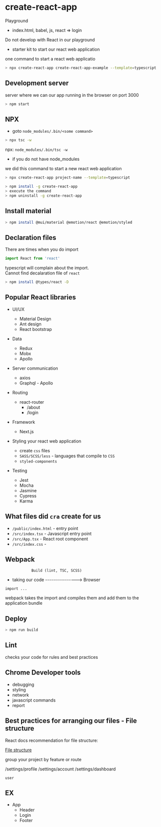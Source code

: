 # create-react-app

Playground
- index.html, babel, js, react => login

Do not develop with React in our playground

- starter kit to start our react web application

one command to start a react web applicatio

```bash
> npx create-react-app create-react-app-example --template=typescript
```

## Development server

server where we can our app running in the browser on port 3000

```bash
> npm start
```

## NPX

- goto `node_modules/.bin/<some command>`

```bash
> npx tsc -w
```

npx: `node_modules/.bin/tsc -w`

- if you do not have node_modules

we did this command to start a new react web application

```bash
> npx create-react-app project-name --template=typescript
```

```bash
> npm install -g create-react-app
> execute the command
> npm uninstall -g create-react-app
```

## Install material

```bash
> npm install @mui/material @emotion/react @emotion/styled
```

## Declaration files

There are times when you do import

```typescript
import React from 'react'
```

typescript will complain about the import.  
Cannot find decalaration file of `react`

```bash
> npm install @types/react -D
```

## Popular React libraries

- UI/UX
  - Material Design
  - Ant design
  - React bootstrap
  
- Data
  - Redux
  - Mobx
  - Apollo
  
- Server communication
  - axios
  - Graphql - Apollo
  
- Routing
  - react-router
    - /about
	- /login
	
  
- Framework
  - Next.js
  
- Styling your react web application
  - create `css` files
  - `SASS/SCSS/less` - languages that compile to `CSS`
  - `styled-components`
  
- Testing
  - Jest
  - Mocha
  - Jasmine
  - Cypress
  - Karma

## What files did `cra` create for us

- `/public/index.html` - entry point
- `/src/index.tsx` - Javascript entry point
- `/src/App.tsx` - React root component
- `/src/index.css` - 

## Webpack
			    Build (lint, TSC, SCSS)
- taking our code ----------------> Browser

`
import ...
`

webpack takes the import and compiles them and add them to the application bundle



## Deploy

```bash
> npm run build
```

## Lint

checks your code for rules and best practices

## Chrome Developer tools

- debugging
- styling
- network
- javascript commands
- report

## Best practices for arranging our files - File structure

React docs recommendation for file structure:

[File structure](https://reactjs.org/docs/faq-structure.html#gatsby-focus-wrapper)

group your project by feature or route

/settings/profile
/settings/account
/settings/dashboard

`user`


## EX

- App
  - Header
  - Login
  - Footer